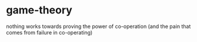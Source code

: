 # game-theory
nothing works towards proving the power of co-operation (and the pain that comes from failure in co-operating)
